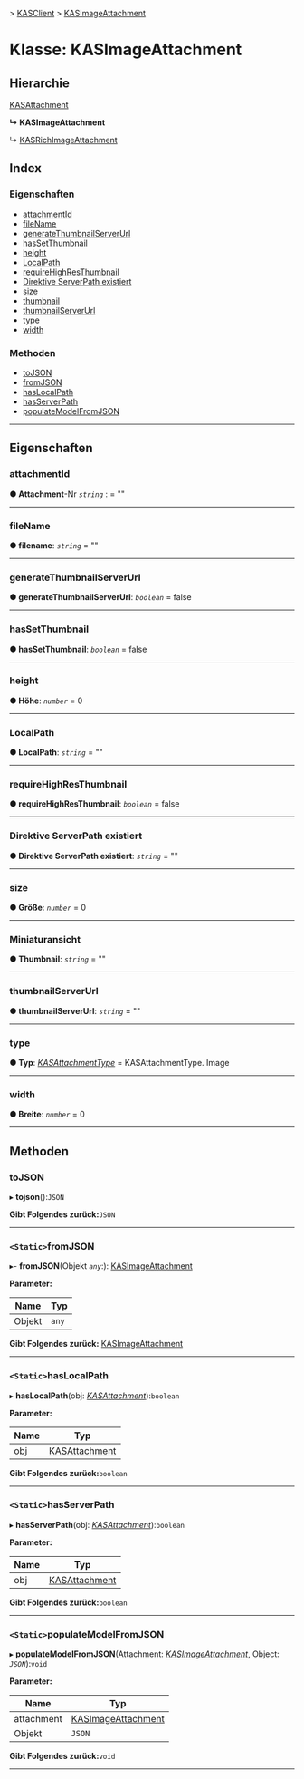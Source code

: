 [](../README.md) > [KASClient](../modules/kasclient.md) > [KASImageAttachment](../classes/kasclient.kasimageattachment.md)

# <a name="class-kasimageattachment"></a>Klasse: KASImageAttachment

## <a name="hierarchy"></a>Hierarchie

 [KASAttachment](kasclient.kasattachment.md)

**↳ KASImageAttachment**

↳ [KASRichImageAttachment](kasclient.kasrichimageattachment.md)

## <a name="index"></a>Index 

### <a name="properties"></a>Eigenschaften

* [attachmentId](kasclient.kasimageattachment.md#attachmentid)
* [fileName](kasclient.kasimageattachment.md#filename)
* [generateThumbnailServerUrl](kasclient.kasimageattachment.md#generatethumbnailserverurl)
* [hasSetThumbnail](kasclient.kasimageattachment.md#hassetthumbnail)
* [height](kasclient.kasimageattachment.md#height)
* [LocalPath](kasclient.kasimageattachment.md#localpath)
* [requireHighResThumbnail](kasclient.kasimageattachment.md#requirehighresthumbnail)
* [Direktive ServerPath existiert](kasclient.kasimageattachment.md#serverpath)
* [size](kasclient.kasimageattachment.md#size)
* [thumbnail](kasclient.kasimageattachment.md#thumbnail)
* [thumbnailServerUrl](kasclient.kasimageattachment.md#thumbnailserverurl)
* [type](kasclient.kasimageattachment.md#type)
* [width](kasclient.kasimageattachment.md#width)
### <a name="methods"></a>Methoden

* [toJSON](kasclient.kasimageattachment.md#tojson)
* [fromJSON](kasclient.kasimageattachment.md#fromjson)
* [hasLocalPath](kasclient.kasimageattachment.md#haslocalpath)
* [hasServerPath](kasclient.kasimageattachment.md#hasserverpath)
* [populateModelFromJSON](kasclient.kasimageattachment.md#populatemodelfromjson)

---

## <a name="properties"></a>Eigenschaften

<a id="attachmentid"></a>

###  <a name="attachmentid"></a>attachmentId

**● Attachment**-Nr *`string`* : = ""

___
<a id="filename"></a>

###  <a name="filename"></a>fileName

**● filename**: *`string`* = ""

___
<a id="generatethumbnailserverurl"></a>

###  <a name="generatethumbnailserverurl"></a>generateThumbnailServerUrl

**● generateThumbnailServerUrl**: *`boolean`* = false

___
<a id="hassetthumbnail"></a>

###  <a name="hassetthumbnail"></a>hasSetThumbnail

**● hasSetThumbnail**: *`boolean`* = false

___
<a id="height"></a>

###  <a name="height"></a>height

**● Höhe**: *`number`* = 0

___
<a id="localpath"></a>

###  <a name="localpath"></a>LocalPath

**● LocalPath**: *`string`* = ""

___
<a id="requirehighresthumbnail"></a>

###  <a name="requirehighresthumbnail"></a>requireHighResThumbnail

**● requireHighResThumbnail**: *`boolean`* = false

___
<a id="serverpath"></a>

###  <a name="serverpath"></a>Direktive ServerPath existiert

**● Direktive ServerPath existiert**: *`string`* = ""

___
<a id="size"></a>

###  <a name="size"></a>size

**● Größe**: *`number`* = 0

___
<a id="thumbnail"></a>

###  <a name="thumbnail"></a>Miniaturansicht

**● Thumbnail**: *`string`* = ""

___
<a id="thumbnailserverurl"></a>

###  <a name="thumbnailserverurl"></a>thumbnailServerUrl

**● thumbnailServerUrl**: *`string`* = ""

___
<a id="type"></a>

###  <a name="type"></a>type

**● Typ**: *[KASAttachmentType](../enums/kasclient.kasattachmenttype.md)* = KASAttachmentType. Image

___
<a id="width"></a>

###  <a name="width"></a>width

**● Breite**: *`number`* = 0

___

## <a name="methods"></a>Methoden

<a id="tojson"></a>

###  <a name="tojson"></a>toJSON

▸ **tojson**():`JSON`

**Gibt Folgendes zurück:**`JSON`

___
<a id="fromjson"></a>

### <a name="static-fromjson"></a>`<Static>`fromJSON

▸- **fromJSON**(Objekt *`any`*:): [KASImageAttachment](kasclient.kasimageattachment.md)

**Parameter:**

| Name | Typ |
| ------ | ------ |
| Objekt | `any` |

**Gibt Folgendes zurück:** [KASImageAttachment](kasclient.kasimageattachment.md)

___
<a id="haslocalpath"></a>

### <a name="static-haslocalpath"></a>`<Static>`hasLocalPath

▸ **hasLocalPath**(obj: *[KASAttachment](kasclient.kasattachment.md)*):`boolean`

**Parameter:**

| Name | Typ |
| ------ | ------ |
| obj | [KASAttachment](kasclient.kasattachment.md) |

**Gibt Folgendes zurück:**`boolean`

___
<a id="hasserverpath"></a>

### <a name="static-hasserverpath"></a>`<Static>`hasServerPath

▸ **hasServerPath**(obj: *[KASAttachment](kasclient.kasattachment.md)*):`boolean`

**Parameter:**

| Name | Typ |
| ------ | ------ |
| obj | [KASAttachment](kasclient.kasattachment.md) |

**Gibt Folgendes zurück:**`boolean`

___
<a id="populatemodelfromjson"></a>

### <a name="static-populatemodelfromjson"></a>`<Static>`populateModelFromJSON

▸ **populateModelFromJSON**(Attachment: *[KASImageAttachment](kasclient.kasimageattachment.md)*, Object: *`JSON`*):`void`

**Parameter:**

| Name | Typ |
| ------ | ------ |
| attachment | [KASImageAttachment](kasclient.kasimageattachment.md) |
| Objekt | `JSON` |

**Gibt Folgendes zurück:**`void`

___

